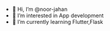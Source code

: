 - 👋 Hi, I’m @noor-jahan
- 👀 I’m interested in App development
- 🌱 I’m currently learning Flutter,Flask


<!---
noor-jahan/noor-jahan is a ✨ special ✨ repository because its `README.md` (this file) appears on your GitHub profile.
You can click the Preview link to take a look at your changes.
--->
